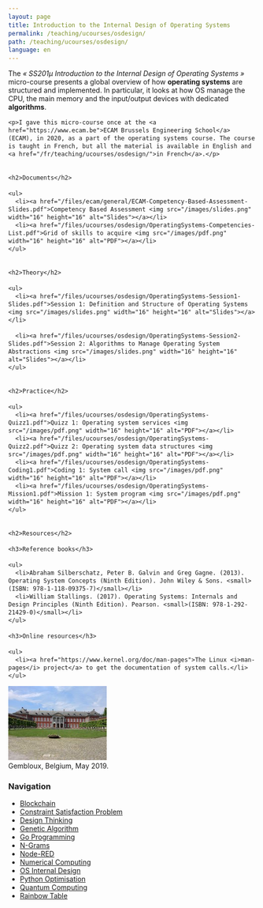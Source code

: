 ```yaml
---
layout: page
title: Introduction to the Internal Design of Operating Systems
permalink: /teaching/ucourses/osdesign/
path: /teaching/ucourses/osdesign/
language: en
---
```


<div class="page-col-wrapper">
  <div class="page-col page-col-1">
    <p>The <i>« SS201µ Introduction to the Internal Design of Operating Systems »</i> micro-course presents a global overview of how <b>operating systems</b> are structured and implemented. In particular, it looks at how OS manage the CPU, the main memory and the input/output devices with dedicated <b>algorithms</b>.</p>

    <p>I gave this micro-course once at the <a href="https://www.ecam.be">ECAM Brussels Engineering School</a> (ECAM), in 2020, as a part of the operating systems course. The course is taught in French, but all the material is available in English and <a href="/fr/teaching/ucourses/osdesign/">in French</a>.</p>


    <h2>Documents</h2>

    <ul>
      <li><a href="/files/ecam/general/ECAM-Competency-Based-Assessment-Slides.pdf">Competency Based Assessment <img src="/images/slides.png" width="16" height="16" alt="Slides"></a></li>
      <li><a href="/files/ucourses/osdesign/OperatingSystems-Competencies-List.pdf">Grid of skills to acquire <img src="/images/pdf.png" width="16" height="16" alt="PDF"></a></li>
    </ul>


    <h2>Theory</h2>

    <ul>
      <li><a href="/files/ucourses/osdesign/OperatingSystems-Session1-Slides.pdf">Session 1: Definition and Structure of Operating Systems <img src="/images/slides.png" width="16" height="16" alt="Slides"></a></li>

      <li><a href="/files/ucourses/osdesign/OperatingSystems-Session2-Slides.pdf">Session 2: Algorithms to Manage Operating System Abstractions <img src="/images/slides.png" width="16" height="16" alt="Slides"></a></li>
    </ul>


    <h2>Practice</h2>

    <ul>
      <li><a href="/files/ucourses/osdesign/OperatingSystems-Quizz1.pdf">Quizz 1: Operating system services <img src="/images/pdf.png" width="16" height="16" alt="PDF"></a></li>
      <li><a href="/files/ucourses/osdesign/OperatingSystems-Quizz2.pdf">Quizz 2: Operating system data structures <img src="/images/pdf.png" width="16" height="16" alt="PDF"></a></li>
      <li><a href="/files/ucourses/osdesign/OperatingSystems-Coding1.pdf">Coding 1: System call <img src="/images/pdf.png" width="16" height="16" alt="PDF"></a></li>
      <li><a href="/files/ucourses/osdesign/OperatingSystems-Mission1.pdf">Mission 1: System program <img src="/images/pdf.png" width="16" height="16" alt="PDF"></a></li>
    </ul>


    <h2>Resources</h2>

    <h3>Reference books</h3>

    <ul>
      <li>Abraham Silberschatz, Peter B. Galvin and Greg Gagne. (2013). Operating System Concepts (Ninth Edition). John Wiley & Sons. <small>(ISBN: 978-1-118-09375-7)</small></li>
      <li>William Stallings. (2017). Operating Systems: Internals and Design Principles (Ninth Edition). Pearson. <small>(ISBN: 978-1-292-21429-0)</small></li>
    </ul>

    <h3>Online resources</h3>

    <ul>
      <li><a href="https://www.kernel.org/doc/man-pages">The Linux <i>man-pages</i> project</a> to get the documentation of system calls.</li>
    </ul>
  </div>
  <div class="page-col page-col-2">
    <p><img src="/images/gembloux.jpg" alt="Gembloux, Belgium, May 2019" width="200" height="150"><br>
    Gembloux, Belgium, May 2019.</p>
    <h3>Navigation</h3>
    <ul class="navigation">
      <li><a href="/teaching/ucourses/blockchain/">Blockchain</a></li>
      <li><a href="/teaching/ucourses/csp/">Constraint Satisfaction Problem</a></li>
      <li><a href="/teaching/ucourses/designthinking/">Design Thinking</a></li>
      <li><a href="/teaching/ucourses/geneticalgorithm/">Genetic Algorithm</a></li>
      <li><a href="/teaching/ucourses/golang/">Go Programming</a></li>
      <li><a href="/teaching/ucourses/ngrams/">N-Grams</a></li>
      <li><a href="/teaching/ucourses/nodered/">Node-RED</a></li>
      <li><a href="/teaching/ucourses/numcomp/">Numerical Computing</a></li>
      <li><a href="/teaching/ucourses/osdesign/">OS Internal Design</a></li>
      <li><a href="/teaching/ucourses/pythonopti/">Python Optimisation</a></li>
      <li><a href="/teaching/ucourses/quantumcomputing/">Quantum Computing</a></li>
      <li><a href="/teaching/ucourses/rainbowtable/">Rainbow Table</a></li>
    </ul>
  </div>
</div>
